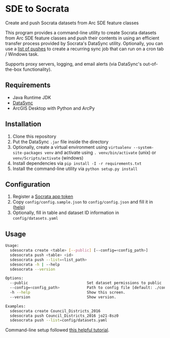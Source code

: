 # SDE to Socrata
Create and push Socrata datasets from Arc SDE feature classes

This program provides a command-line utility to create Socrata datasets
from Arc SDE feature classes and push their contents in using an efficient
transfer process provided by Socrata's DataSync utility. Optionally, you 
can use a [list of pushes](config/datasets.yaml) to create a recurring
sync job that can run on a cron tab / Windows task.

Supports proxy servers, logging, and email alerts (via DataSync's out-of-the-box 
functionality).

## Requirements
- Java Runtime JDK
- [DataSync](https://socrata.github.io/datasync/)
- ArcGIS Desktop with Python and ArcPy

## Installation
1. Clone this repository
2. Put the DataSync `.jar` file inside the directory
3. Optionally, create a virtual environment using `virtualenv --system-site-packages venv`
and activate using `. venv/bin/activate` (unix) or `venv/Scripts/activate` (windows)
4. Install dependencies via `pip install -I -r requirements.txt`
5. Install the command-line utility via `python setup.py install`

## Configuration
1. Register a [Socrata app token](http://dev.socrata.com/register)
2. Copy `config/config.sample.json` to `config/config.json` and fill it in ([help](http://socrata.github.io/datasync/resources/preferences-config.html))
3. Optionally, fill in table and dataset ID information in `config/datasets.yaml`

## Usage
```bash
Usage:
  sdesocrata create <table> [--public] [--config=<config_path>]
  sdesocrata push <table> <id>
  sdesocrata push --list=<list_path>
  sdesocrata -h | --help
  sdesocrata --version

Options:
  --public                          Set dataset permissions to public
  --config=<config_path>            Path to config file [default: ./config/config.json]
  -h --help                         Show this screen.
  --version                         Show version.

Examples:
  sdesocrata create Council_Districts_2016
  sdesocrata push Council_Districts_2016 jo21-8sz0
  sdesocrata push --list=config/datasets.yaml
```

Command-line setup followed [this helpful tutorial](https://stormpath.com/blog/building-simple-cli-interfaces-in-python/).